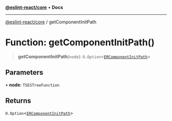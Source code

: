 [**@eslint-react/core**](../README.md) • **Docs**

***

[@eslint-react/core](../README.md) / getComponentInitPath

# Function: getComponentInitPath()

> **getComponentInitPath**(`node`): `O.Option`\<[`ERComponentInitPath`](../type-aliases/ERComponentInitPath.md)\>

## Parameters

• **node**: `TSESTreeFunction`

## Returns

`O.Option`\<[`ERComponentInitPath`](../type-aliases/ERComponentInitPath.md)\>
